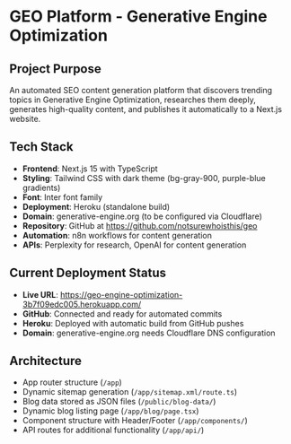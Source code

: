 # GEO Platform - Generative Engine Optimization

## Project Purpose
An automated SEO content generation platform that discovers trending topics in Generative Engine Optimization, researches them deeply, generates high-quality content, and publishes it automatically to a Next.js website.

## Tech Stack
- **Frontend**: Next.js 15 with TypeScript
- **Styling**: Tailwind CSS with dark theme (bg-gray-900, purple-blue gradients)  
- **Font**: Inter font family
- **Deployment**: Heroku (standalone build)
- **Domain**: generative-engine.org (to be configured via Cloudflare)
- **Repository**: GitHub at https://github.com/notsurewhoisthis/geo
- **Automation**: n8n workflows for content generation
- **APIs**: Perplexity for research, OpenAI for content generation

## Current Deployment Status
- **Live URL**: https://geo-engine-optimization-3b7f09edc005.herokuapp.com/
- **GitHub**: Connected and ready for automated commits
- **Heroku**: Deployed with automatic build from GitHub pushes
- **Domain**: generative-engine.org needs Cloudflare DNS configuration

## Architecture
- App router structure (`/app`)
- Dynamic sitemap generation (`/app/sitemap.xml/route.ts`)
- Blog data stored as JSON files (`/public/blog-data/`)
- Dynamic blog listing page (`/app/blog/page.tsx`)
- Component structure with Header/Footer (`/app/components/`)
- API routes for additional functionality (`/app/api/`)